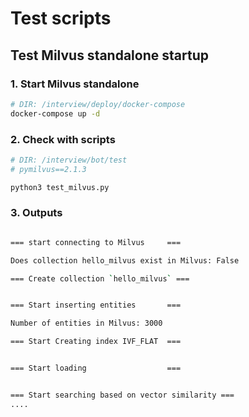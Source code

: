 # Test scripts

## Test Milvus standalone startup

### 1. Start Milvus standalone

```bash
# DIR: /interview/deploy/docker-compose
docker-compose up -d
```

### 2. Check with scripts

```bash
# DIR: /interview/bot/test
# pymilvus==2.1.3

python3 test_milvus.py
```

### 3. Outputs

```bash

=== start connecting to Milvus     ===

Does collection hello_milvus exist in Milvus: False

=== Create collection `hello_milvus` ===


=== Start inserting entities       ===

Number of entities in Milvus: 3000

=== Start Creating index IVF_FLAT  ===


=== Start loading                  ===


=== Start searching based on vector similarity ===
....
```

## Test langchain with llms

### 1. Start LLM server

```bash
# DIR: /interview/bot/llm

python3 fastchat_api_runner.py
```

### 2. Setup environment

```bash
export OPENAI_API_BASE=http://localhost:8888/v1
export OPENAI_API_KEY=EMPTY
```

### 3. Test chats

```bash
# DIR: /interview/bot/test
python3 test_langchain.py
```